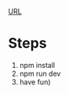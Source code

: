 [URL](https://next-redux-blog-deploy.vercel.app/posts/7)

# Steps
1. npm install
2. npm run dev
3. have fun)